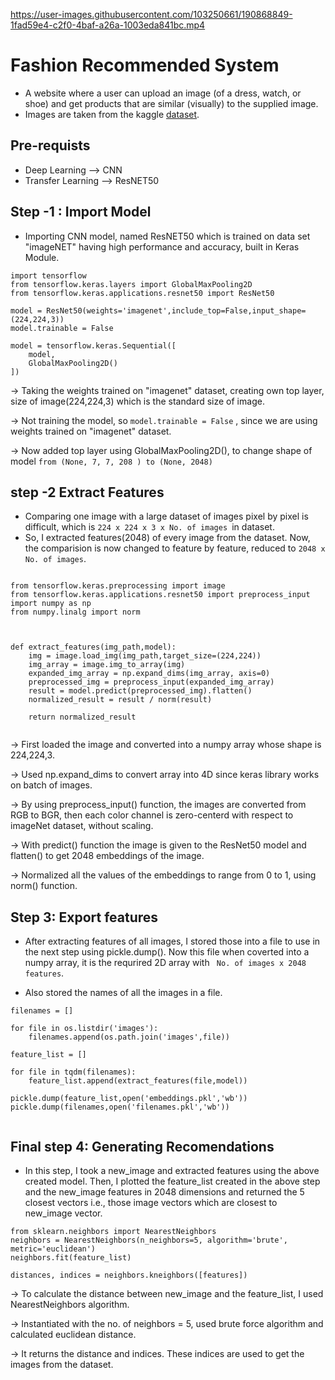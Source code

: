 
https://user-images.githubusercontent.com/103250661/190868849-1fad59e4-c2f0-4baf-a26a-1003eda841bc.mp4


# Fashion Recommended System

- A website where a user can upload an image (of a dress, watch, or shoe) and get products that are similar (visually) to the supplied image.
- Images are taken from the kaggle  [dataset](https://www.kaggle.com/paramaggarwal/fashion-product-images-small).

Pre-requists
-
- Deep Learning --> CNN
- Transfer Learning --> ResNET50

Step -1 : Import Model
-
- Importing CNN model, named ResNET50 which is trained on data set "imageNET" having high performance and accuracy, built in Keras Module.

```
import tensorflow
from tensorflow.keras.layers import GlobalMaxPooling2D
from tensorflow.keras.applications.resnet50 import ResNet50

model = ResNet50(weights='imagenet',include_top=False,input_shape=(224,224,3))
model.trainable = False

model = tensorflow.keras.Sequential([
    model,
    GlobalMaxPooling2D()
])

```
-> Taking the weights trained on "imagenet" dataset, creating own top layer, size of image(224,224,3) which is the standard size of image.


-> Not training the model, so ``` model.trainable = False ``` , since we are using weights trained on "imagenet" dataset.

-> Now added top layer using GlobalMaxPooling2D(), to change shape of model  ``` from (None, 7, 7, 208 ) to (None, 2048) ```


step -2 Extract Features
-
- Comparing one image with a large dataset of images pixel by pixel is difficult, which is ```224 x 224 x 3 x No. of images ```in dataset.
- So, I extracted features(2048) of every image from the dataset. Now, the comparision is now changed to feature by feature, reduced to ```2048 x No. of images```.


``` 

from tensorflow.keras.preprocessing import image
from tensorflow.keras.applications.resnet50 import preprocess_input
import numpy as np
from numpy.linalg import norm



def extract_features(img_path,model):
    img = image.load_img(img_path,target_size=(224,224))
    img_array = image.img_to_array(img)
    expanded_img_array = np.expand_dims(img_array, axis=0)
    preprocessed_img = preprocess_input(expanded_img_array)
    result = model.predict(preprocessed_img).flatten()
    normalized_result = result / norm(result)

    return normalized_result


```

-> First loaded the image and converted into a numpy array whose shape is 224,224,3.

-> Used np.expand_dims to convert array into 4D since keras library works on batch of images.

-> By using preprocess_input() function, the images are converted from RGB to BGR, then each color channel is zero-centerd with respect to imageNet dataset, without scaling.

-> With predict() function the image is given to the ResNet50 model and flatten() to get 2048 embeddings of the image.

-> Normalized all the values of the embeddings to range from 0 to 1, using norm() function.

Step 3: Export features
-
- After extracting features of all images, I stored those into a file to use in the next step using pickle.dump(). Now this file when coverted into a numpy array, it is the requrired  2D array with ``` No. of images x 2048 features```.

- Also  stored the names of all the images in a file.
``` 
filenames = []

for file in os.listdir('images'):
    filenames.append(os.path.join('images',file))

feature_list = []

for file in tqdm(filenames):
    feature_list.append(extract_features(file,model))

pickle.dump(feature_list,open('embeddings.pkl','wb'))
pickle.dump(filenames,open('filenames.pkl','wb'))


```

Final step 4: Generating Recomendations
-
- In this step, I took a new_image and extracted features using the above created model. Then, I plotted the feature_list created in the above step and the new_image features in 2048 dimensions and returned the 5 closest vectors i.e., those image vectors which are closest to new_image vector.

```
from sklearn.neighbors import NearestNeighbors
neighbors = NearestNeighbors(n_neighbors=5, algorithm='brute', metric='euclidean')
neighbors.fit(feature_list)

distances, indices = neighbors.kneighbors([features])

```

-> To calculate the distance between new_image and the feature_list, I used NearestNeighbors algorithm.

-> Instantiated with the no. of neighbors = 5, used brute force algorithm and calculated euclidean distance.

-> It returns the distance and indices. These indices are used to get the images from the dataset.
